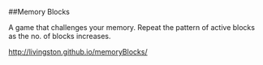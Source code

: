 ##Memory Blocks

A game that challenges your memory. Repeat the pattern of active blocks as the no. of blocks increases.

http://livingston.github.io/memoryBlocks/
